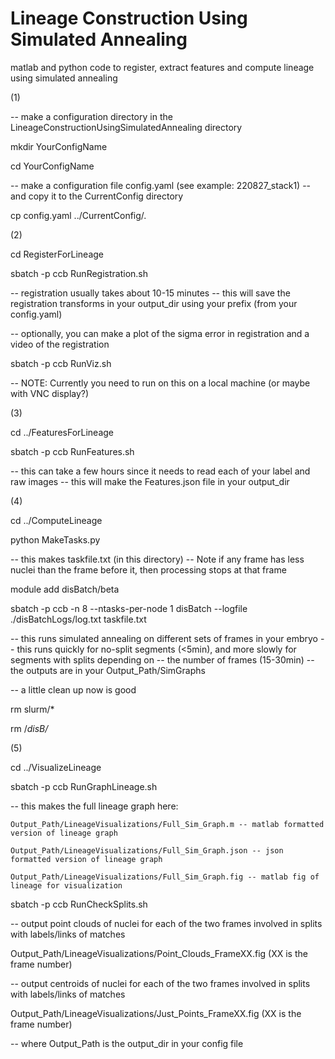 # Lineage Construction Using Simulated Annealing
matlab and python code to register, extract features and compute lineage using simulated annealing


(1)

-- make a configuration directory in the LineageConstructionUsingSimulatedAnnealing directory

mkdir YourConfigName

cd YourConfigName

-- make a configuration file config.yaml (see example: 220827_stack1)
-- and copy it to the CurrentConfig directory

cp config.yaml ../CurrentConfig/.


(2)

cd RegisterForLineage

sbatch -p ccb RunRegistration.sh

-- registration usually takes about 10-15 minutes
-- this will save the registration transforms in your output_dir using your prefix (from your config.yaml)

-- optionally, you can make a plot of the sigma error in registration and a video of the registration

sbatch -p ccb RunViz.sh

-- NOTE: Currently you need to run on this on a local machine (or maybe with VNC display?)


(3)

cd ../FeaturesForLineage

sbatch -p ccb RunFeatures.sh

-- this can take a few hours since it needs to read each of your label and raw images
-- this will make the Features.json file in your output_dir

(4)

cd ../ComputeLineage

python MakeTasks.py

-- this makes taskfile.txt (in this directory)
-- Note if any frame has less nuclei than the frame before it, then processing stops at that frame

module add disBatch/beta

sbatch -p ccb -n 8 --ntasks-per-node 1 disBatch --logfile ./disBatchLogs/log.txt taskfile.txt

-- this runs simulated annealing on different sets of frames in your embryo
-- this runs quickly for no-split segments (<5min), and more slowly for segments with splits depending on
-- the number of frames (15-30min)
-- the outputs are in your Output_Path/SimGraphs

-- a little clean up now is good

rm slurm/*

rm /*disB/*

(5)

cd ../VisualizeLineage

sbatch -p ccb RunGraphLineage.sh

-- this makes the full lineage graph here:

    Output_Path/LineageVisualizations/Full_Sim_Graph.m -- matlab formatted version of lineage graph
    
    Output_Path/LineageVisualizations/Full_Sim_Graph.json -- json formatted version of lineage graph
    
    Output_Path/LineageVisualizations/Full_Sim_Graph.fig -- matlab fig of lineage for visualization


sbatch -p ccb RunCheckSplits.sh

-- output point clouds of nuclei for each of the two frames involved in splits with labels/links of matches

Output_Path/LineageVisualizations/Point_Clouds_FrameXX.fig (XX is the frame number)

-- output centroids of nuclei for each of the two frames involved in splits with labels/links of matches

Output_Path/LineageVisualizations/Just_Points_FrameXX.fig (XX is the frame number)

-- where Output_Path is the output_dir in your config file
